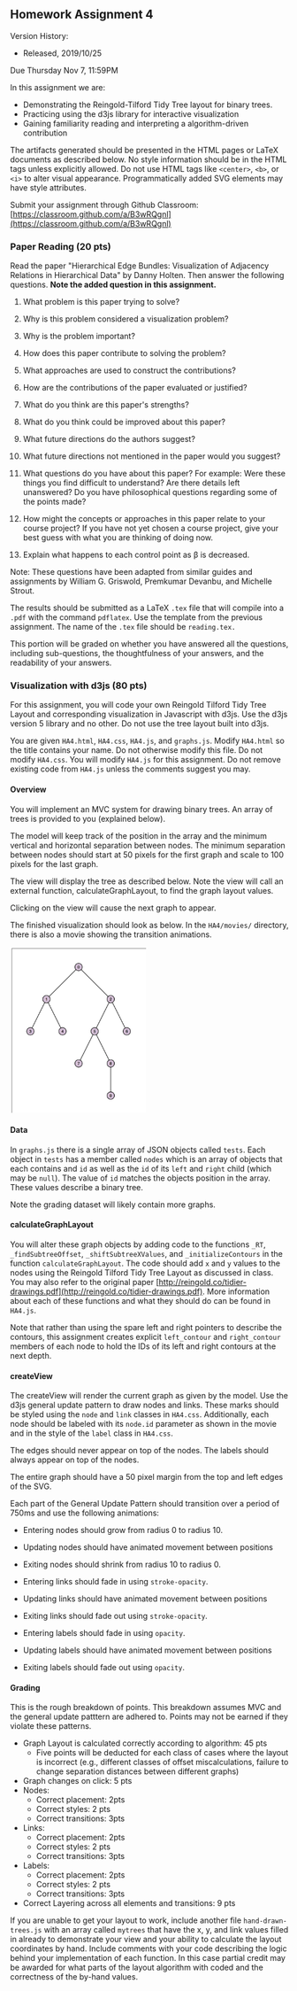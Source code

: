 ## Homework Assignment 4

Version History: 

- Released, 2019/10/25


Due Thursday Nov 7, 11:59PM

In this assignment we are:

- Demonstrating the Reingold-Tilford Tidy Tree layout for binary trees.
- Practicing using the d3js library for interactive visualization
- Gaining familiarity reading and interpreting a algorithm-driven contribution

The artifacts generated should be presented in the HTML pages or LaTeX
documents as described below. No style information should be in the HTML tags
unless explicitly allowed. Do not use HTML tags like `<center>`, `<b>`, or
`<i>` to alter visual appearance.  Programmatically added SVG elements may
have style attributes.

Submit your assignment through Github Classroom: [https://classroom.github.com/a/B3wRQgnl](https://classroom.github.com/a/B3wRQgnl)

### Paper Reading (20 pts)

Read the paper "Hierarchical Edge Bundles: Visualization of Adjacency
Relations in Hierarchical Data" by Danny Holten. Then answer the following
questions. **Note the added question in this assignment.**

1. What problem is this paper trying to solve?

2. Why is this problem considered a visualization problem?

3. Why is the problem important?

4. How does this paper contribute to solving the problem? 

5. What approaches are used to construct the contributions?

6. How are the contributions of the paper evaluated or justified? 

7. What do you think are this paper's strengths? 

8. What do you think could be improved about this paper?

9. What future directions do the authors suggest? 

10. What future directions not mentioned in the paper would you suggest?

11. What questions do you have about this paper? For example: Were these things
   you find difficult to understand? Are there details left unanswered? Do you
have philosophical questions regarding some of the points made?

12. How might the concepts or approaches in this paper relate to your course
   project? If you have not yet chosen a course project, give your best guess
with what you are thinking of doing now.

13. Explain what happens to each control point as β is decreased.

Note: These questions have been adapted from similar guides and assignments by
William G.  Griswold, Premkumar Devanbu, and Michelle Strout.

The results should be submitted as a LaTeX `.tex` file that will compile into
a `.pdf` with the command `pdflatex`. Use the template from the previous
assignment. The name of the `.tex` file should be `reading.tex.`

This portion will be graded on whether you have answered all the questions,
including sub-questions, the thoughtfulness of your answers, and the
readability of your answers.

### Visualization with d3js (80 pts)

For this assignment, you will code your own Reingold Tilford Tidy Tree Layout
and corresponding visualization in Javascript with d3js. Use the d3js version
5 library and no other. Do not use the tree layout built into d3js.

You are given `HA4.html`, `HA4.css`, `HA4.js`, and `graphs.js`.  Modify
`HA4.html` so the title contains your name. Do not otherwise modify this file.
Do not modify `HA4.css`. You will modify `HA4.js` for this assignment. Do not
remove existing code from `HA4.js` unless the comments suggest you may.

#### Overview

You will implement an MVC system for drawing binary trees. An array of trees
is provided to you (explained below). 

The model will keep track of the position in the array and the minimum
vertical and horizontal separation between nodes. The minimum separation
between nodes should start at 50 pixels for the first graph and scale to 100
pixels for the last graph.

The view will display the tree as described below. Note the view will call an
external function, calculateGraphLayout, to find the graph layout values.

Clicking on the view will cause the next graph to appear.

The finished visualization should look as below. In the `HA4/movies/` directory, there
is also a movie showing the transition animations.

<img src="HA4/images/CSC544-HA4.png" height="300">


#### Data

In `graphs.js` there is a single array of JSON objects called `tests`. Each
object in `tests` has a member called `nodes` which is an array of objects
that each contains and `id` as well as the `id` of its `left` and `right`
child (which may be `null`). The value of `id` matches the objects position in
the array. These values describe a binary tree. 

Note the grading dataset will likely contain more graphs.

#### calculateGraphLayout

You will alter these graph objects by adding code to the functions `_RT`,
`_findSubtreeOffset`, `_shiftSubtreeXValues`, and `_initializeContours` in the
function `calculateGraphLayout`. The code should add `x` and `y` values to the
nodes using the Reingold Tilford Tidy Tree Layout as discussed in class.  You
may also refer to the original paper
[http://reingold.co/tidier-drawings.pdf](http://reingold.co/tidier-drawings.pdf). More information about each
of these functions and what they should do can be found in `HA4.js`. 

Note that rather than using the spare left and right pointers to describe the
contours, this assignment creates explicit `left_contour` and `right_contour`
members of each node to hold the IDs of its left and right contours at the 
next depth. 

#### createView

The createView will render the current graph as given by the model. Use the
d3js general update pattern to draw nodes and links. These marks should be
styled using the `node` and `link` classes in `HA4.css`. Additionally, each
node should be labeled with its `node.id` parameter as shown in the movie and
in the style of the `label` class in `HA4.css`.

The edges should never appear on top of the nodes. The labels should always
appear on top  of the nodes.

The entire graph should have a 50 pixel margin from the top and left edges of
the SVG.

Each part of the General Update Pattern should transition over a period of
750ms  and use the following animations:

- Entering nodes should grow from radius 0 to radius 10. 

- Updating nodes should have animated movement between positions

- Exiting nodes should shrink from radius 10 to radius 0.

- Entering links should fade in using `stroke-opacity`.

- Updating links should have animated movement between positions

- Exiting links should fade out using `stroke-opacity`.

- Entering labels should fade in using `opacity`.

- Updating labels should have animated movement between positions

- Exiting labels should fade out using `opacity`.


#### Grading

This is the rough breakdown of points. This breakdown assumes MVC and the
general update patttern are adhered to. Points may not be earned if they
violate these patterns.

- Graph Layout is calculated correctly according to algorithm: 45 pts
  -  Five points will be deducted for each class of cases where the layout is
     incorrect (e.g., different classes of offset miscalculations, failure to
change separation distances between different graphs)
- Graph changes on click: 5 pts
- Nodes:
  - Correct placement: 2pts
  - Correct styles: 2 pts
  - Correct transitions: 3pts 
- Links:
  - Correct placement: 2pts
  - Correct styles: 2 pts
  - Correct transitions: 3pts
- Labels:
  - Correct placement: 2pts
  - Correct styles: 2 pts
  - Correct transitions: 3pts
- Correct Layering across all elements and transitions: 9 pts

If you are unable to get your layout to work, include another file
`hand-drawn-trees.js` with an array called `mytrees` that have the x, y, and
link values filled in already to demonstrate your view and your ability to
calculate the layout coordinates by hand. Include comments with your code
describing the logic behind your implementation of each function. In this case
partial credit may be awarded for what parts of the layout  algorithm with
coded and the correctness of the by-hand values.



